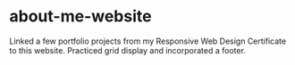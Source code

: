 # about-me-website
Linked a few portfolio projects from my Responsive Web Design Certificate to this website. Practiced grid display and incorporated a footer.  
